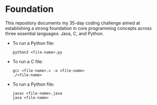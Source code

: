 # Foundation
This repository documents my 35-day coding challenge aimed at establishing a strong foundation in core programming concepts across three essential languages: Java, C, and Python.

- To run a Python file:
  ```
  python3 <file-name>.py
  ```
- To run a C file:
  ```
  gcc <file-name>.c -o <file-name>
  ./<file-name>
  ```
- To run a Python file:
  ```
  javac <file-name>.java
  java <file-name>
  ```
